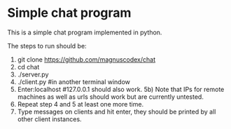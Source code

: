 Simple chat program
========================

This is a simple chat program implemented in python.

The steps to run should be:
1) git clone https://github.com/magnuscodex/chat
2) cd chat
3) ./server.py
4) ./client.py #in another terminal window
5) Enter:localhost #127.0.0.1 should also work.
5b) Note that IPs for remote machines as well as urls should work but are
    currently untested.
6) Repeat step 4 and 5 at least one more time.
7) Type messages on clients and hit enter, they should be printed by
   all other client instances.
